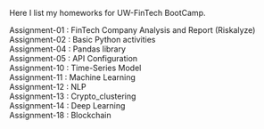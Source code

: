 Here I list my homeworks for UW-FinTech BootCamp.

Assignment-01 : FinTech Company Analysis and Report (Riskalyze)  <br />
Assignment-02 : Basic Python activities  <br />
Assignment-04 : Pandas library  <br />
Assignment-05 : API Configuration  <br />
Assignment-10 : Time-Series Model  <br />
Assignment-11 : Machine Learning  <br />
Assignment-12 : NLP  <br />
Assignment-13 : Crypto_clustering  <br />
Assignment-14 : Deep Learning  <br />
Assignment-18 : Blockchain
